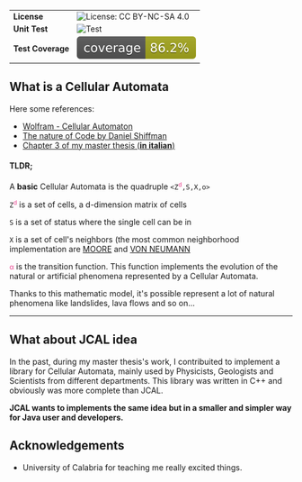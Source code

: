 | | |
|---|---|
| **License** | ![License: CC BY-NC-SA 4.0](https://img.shields.io/badge/License-CC_BY--NC--SA_4.0-lightgrey.svg) |
| **Unit Test** | ![Test](https://github.com/carmelolg/JCAL/workflows/tests/badge.svg) |
| **Test Coverage** | ![Coverage](https://raw.githubusercontent.com/carmelolg/JCAL/master/.github/badges/jacoco.svg) |

## What is a Cellular Automata

Here some references:
* [Wolfram - Cellular Automaton](https://mathworld.wolfram.com/CellularAutomaton.html)
* [The nature of Code by Daniel Shiffman](https://natureofcode.com/book/chapter-7-cellular-automata/)
* [Chapter 3 of my master thesis (**in italian**)](https://github.com/carmelolg/master-thesis/blob/master/Tesi/pdf/main.pdf)

#### TLDR;
A **basic** Cellular Automata is the quadruple `<Z`<span style="color: #e83e8c; font-size:87.5%;"><sup>d</sup></span>`,S,X,o>`

`Z`<span style="color: #e83e8c; font-size:87.5%;"><sup>d</sup></span> is a set of cells, a d-dimension matrix of cells

`S` is a set of status where the single cell can be in

`X` is a set of cell's neighbors (the most common neighborhood implementation are [MOORE](https://en.wikipedia.org/wiki/Moore_neighborhood) and [VON NEUMANN](https://en.wikipedia.org/wiki/Von_Neumann_neighborhood)

 <span style="color: #e83e8c; font-size:87.5%;">&alpha;</span> is the transition function. This function implements the evolution of the natural or artificial phenomena represented by a Cellular Automata.
 
Thanks to this mathematic model, it's possible represent a lot of natural phenomena like landslides, lava flows and so on...

--- 
## What about JCAL idea

In the past, during my master thesis's work, I contribuited to implement a library for Cellular Automata, mainly used by Physicists, Geologists and Scientists from different departments. This library was written in C++ and obviously was more complete than JCAL. 

**JCAL wants to implements the same idea but in a smaller and simpler way for Java user and developers.**

## Acknowledgements
- University of Calabria for teaching me really excited things.